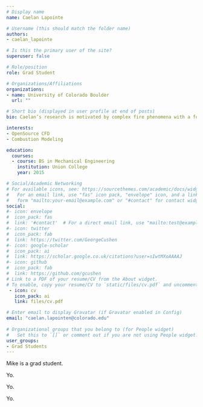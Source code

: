 ```yaml
---
# Display name
name: Caelan Lapointe

# Username (this should match the folder name)
authors:
- caelan_lapointe

# Is this the primary user of the site?
superuser: false

# Role/position
role: Grad Student

# Organizations/Affiliations
organizations:
- name: University of Colorado Boulder
  url: ""

# Short bio (displayed in user profile at end of posts)
bio: Caelan’s research is motivated by complex fire phenomena with a focus on industrial and environmental applications.

interests:
- OpenSource CFD
- Combustion Modeling

education:
  courses:
  - course: BS in Mechanical Engineering
    institution: Union College
    year: 2015

# Social/Academic Networking
# For available icons, see: https://sourcethemes.com/academic/docs/widgets/#icons
#   For an email link, use "fas" icon pack, "envelope" icon, and a link in the
#   form "mailto:your-email@example.com" or "#contact" for contact widget.
social:
#- icon: envelope
#  icon_pack: fas
#  link: '#contact'  # For a direct email link, use "mailto:test@example.org".
#- icon: twitter
#  icon_pack: fab
#  link: https://twitter.com/GeorgeCushen
#- icon: google-scholar
#  icon_pack: ai
#  link: https://scholar.google.co.uk/citations?user=sIwtMXoAAAAJ
#- icon: github
#  icon_pack: fab
#  link: https://github.com/gcushen
# Link to a PDF of your resume/CV from the About widget.
# To enable, copy your resume/CV to `static/files/cv.pdf` and uncomment the lines below.  
 - icon: cv
   icon_pack: ai
   link: files/cv.pdf

# Enter email to display Gravatar (if Gravatar enabled in Config)
email: "caelan.lapointen@colorado.edu"
  
# Organizational groups that you belong to (for People widget)
#   Set this to `[]` or comment out if you are not using People widget.  
user_groups:
- Grad Students
---
```


Mike is a grad student.

Yo.

Yo.

Yo.

